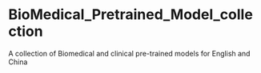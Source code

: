 # BioMedical_Pretrained_Model_collection
A collection of Biomedical and clinical pre-trained models for English and China
